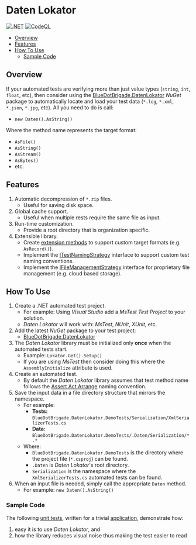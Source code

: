 # Daten Lokator

[![.NET](https://github.com/BlueDotBrigade/daten-lokator/actions/workflows/dotnet.yml/badge.svg)](https://github.com/BlueDotBrigade/daten-lokator/actions/workflows/dotnet.yml)
[![CodeQL](https://github.com/BlueDotBrigade/daten-lokator/actions/workflows/codeql.yml/badge.svg)](https://github.com/BlueDotBrigade/daten-lokator/actions/workflows/codeql.yml)

- [Overview](#overview)
- [Features](#features)
- [How To Use](#how-to-use)
	- [Sample Code](#sample-code)

## Overview

If your automated tests are verifying more than just value types (`string`, `int`, `float`, etc), then consider using the [BlueDotBrigade.DatenLokator][NuGetPackage]  _NuGet_ package to automatically locate and load your test data (`*.log`, `*.xml`, `*.json`, `*.jpg`, etc). All you need to do is call:

- `new Daten().AsString()`

Where the method name represents the target format:

-	`AsFile()`
-	`AsString()`
-	`AsStream()`
-	`AsBytes()`
-	etc.

## Features

1. Automatic decompression of `*.zip` files.
    -	Useful for saving disk space.
2. Global cache support.
    - Useful when multiple rests require the same file as input.
3. Run-time customization.
    - Provide a root directory that is organization specific.
4. Extensible library.
    - Create [extension methods][ExtensionMethod] to support custom target formats (e.g. `AsRecord()`).
    - Implement the [ITestNamingStrategy][ITestNamingStrategy] interface to support custom test naming conventions.
    - Implement the [IFileManagementStrategy][IFileManagementStrategy] interface for proprietary file management (e.g. cloud based storage).

## How To Use

1. Create a .NET automated test project.
   - For example: Using _Visual Studio_ add a _MsTest Test Project_ to your solution.
   - _Daten Lokator_ will work with: _MsTest_, _NUnit_, _XUnit_, etc.
2. Add the latest _NuGet_ package to your test project:
   - [BlueDotBrigade.DatenLokator][NuGetPackage]
3. The _Daten Lokator_ library must be initialized only **once** when the automated tests start.
   - Example: `Lokator.Get().Setup()`
   - If you are using _MsTest_ then consider doing this where the `AssemblyInitialize` attribute is used.
4. Create an automated test.
   - By default the _Daten Lokator_ library assumes that test method name follows the [Assert Act Arrange][AAA] naming convention.
5. Save the input data in a file directory structure that mirrors the namespace.
   - For example:
      - **Tests:** `BlueDotBrigade.DatenLokator.DemoTests/Serialization/XmlSerializerTests.cs`
      - **Data:** `BlueDotBrigade.DatenLokator.DemoTests/.Daten/Serialization/*.*` 
   - Where:
      - `BlueDotBrigade.DatenLokator.DemoTests` is the directory where the project file (`*.csproj`) can be found.
      - `.Daten` is _Daten Lokator_'s root directory.
      - `Serialization` is the namespace where the `XmlSerializerTests.cs` automated tests can be found.
6. When an input file is needed, simply call the appropriate `Daten` method.
   - For example: `new Daten().AsString()`

### Sample Code

The following [unit tests][DemoTests], written for a trivial [application][DemoApp], demonstrate how:

1. easy it is to use _Daten Lokator_, and 
2. how the library reduces visual noise thus making the test easier to read

[DemoApp]: https://github.com/BlueDotBrigade/daten-lokator/tree/main/Src/BlueDotBrigade.DatenLokator.Demo
[DemoTests]: https://github.com/BlueDotBrigade/daten-lokator/blob/main/Tst/BlueDotBrigade.DatenLokator.DemoTests/Serialization/XmlSerializerTests.cs
[NuGetPackage]: https://www.nuget.org/packages/BlueDotBrigade.DatenLokator
[AAA]: https://automationpanda.com/2020/07/07/arrange-act-assert-a-pattern-for-writing-good-tests/
[ExtensionMethod]: https://learn.microsoft.com/en-us/dotnet/csharp/programming-guide/classes-and-structs/extension-methods
[ITestNamingStrategy]: https://github.com/BlueDotBrigade/daten-lokator/blob/main/Src/BlueDotBrigade.DatenLokator.TestTools/NamingConventions/ITestNamingStrategy.cs
[IFileManagementStrategy]: https://github.com/BlueDotBrigade/daten-lokator/blob/main/Src/BlueDotBrigade.DatenLokator.TestTools/IO/IFileManagementStrategy.cs
